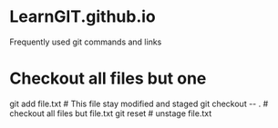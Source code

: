 # LearnGIT.github.io
Frequently used git commands and links

# Checkout all files but one
git add file.txt  # This file stay modified and staged
git checkout -- . # checkout all files but file.txt
git reset         # unstage file.txt

